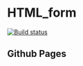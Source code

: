 # HTML_form

[![Build status](https://ci.appveyor.com/api/projects/status/0wcx6olh0rhymafy?svg=true)](https://ci.appveyor.com/project/Shustovskikh/html-form)

## Github Pages


